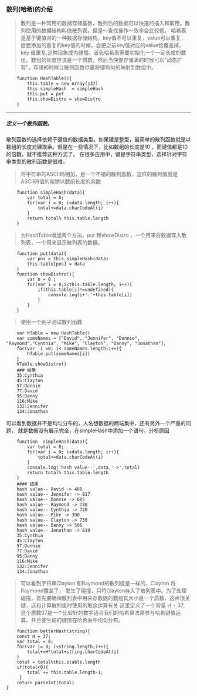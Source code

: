 ### 散列(哈希)的介绍  
>  散列是一种常用的数据存储基数，散列后的数据可以快速的插入和取用。散列使用的数据结构叫做散列表。但是～查找操作～效率会比较低。
哈希表是基于键值对的一种数据存储结构，key值不可以重复，value可以重复，后面添加的重复的key值的时候，会把之前key值对应的value给覆盖掉。
> key 值重复,这种现象成为碰撞。首先哈希表需要初始化一个一定长度的数组，数组的长度应该是一个质数，然后当快要存储满的时候可以“动态扩容”，存储的时候让散列函数尽量将键均匀的映射到数组中。

```
    function HashTable(){
        this.table = new Array(137)
        this.simpleHash  = simpleHash
        this.put = put
        this.showDistro = showDistro
    }
```
---
##### 定义一个散列函数。
散列函数的选择依赖于键值的数据类型。如果建是整型，最简单的散列函数就是以数组的长度对建取余。但是在一些情况下，比如数组的长度是10 ，而键值都是10的倍数，就不推荐这种方式了。
在很多应用中，键是字符串类型，选择针对字符串类型的散列函数是很难。
> 将字符串的ASCII码相加，是一个不错的散列函数，这样的散列值就是ASCII码值的和除以数组长度的余数
```
    function simpleHash(data){
        var total = 0;
        for(var i = 0; i<data.length; i++){
            total+=data.charCodeAt(i)
        }
        return total% this.table.length
    }
```
> 为HashTable增加两个方法，put 和showDistro ，一个用来将数据存入散列表，一个用来显示散列表的数据。 
```
    function put(data){
        var pos = this.simpleHash(data)
        this.table[pos] = data
    }
    function showDistro(){
        var n = 0 ;
        for(var i = 0;i<this.table.length; i++){
            if(this.table[i]!=undefined){
                console.log(i+':'+this.table[i])
            }
        }
    }
```
> 使用一个例子测试散列函数
```
    var hTable = new HashTable()
    var someNames = ["David", "Jennifer", "Donnie", "Raymond","Cynthia", "Mike", "Clayton", "Danny", "Jonathan"];
    for(var  i =0; i< someNames.length;i++){
        hTable.put(someNames[i])
    }
    hTable.showDistro()
    ### 结果
    35:Cynthia
    45:Clayton
    57:Donnie
    77:David
    95:Danny
    116:Mike
    132:Jennifer
    134:Jonathan
```
可以看到数据并不是均匀分布的，人名想数据的两端集中，还有另外一个严重的问题， 就是数据没有展示完全，在simpleHash中添加一个语句，分析原因
```
    function  simpleHash(data){
        var total = 0;
        for(var i = 0; i<data.length; i++){
            total+=data.charCodeAt(i)
        }
        console.log('hash value--',data,'->',total)
        return total% this.table.length
    }
    #### 结果
    hash value-- David -> 488
    hash value-- Jennifer -> 817
    hash value-- Donnie -> 605
    hash value-- Raymond -> 730
    hash value-- Cynthia -> 720
    hash value-- Mike -> 390
    hash value-- Clayton -> 730
    hash value-- Danny -> 506
    hash value-- Jonathan -> 819
    35:Cynthia
    45:Clayton
    57:Donnie
    77:David
    95:Danny
    116:Mike
    132:Jennifer
    134:Jonathan
```
> 可以看到字符串Clayton 和Raymond的散列值是一样的，Clayton 将 Raymond覆盖了， 发生了碰撞，只将Clayton存入了散列表中。为了处理碰撞，首先要确保散列表中用来存数据的数组其大小是一个质数，这点很关键，这和计算散列值时使用的取余运算有关
> 这里定义了一个常量 H = 37;  这个质数37是一个比较好的数字适合我们的哈希算法来参与哈希键值运算，并且使生成的键值在哈希表中均匀分布。
```
    function betterHash(string){
    const H = 37;
    var total = 0;
    for(var i= 0; i<string.length;i++){
        total+=H*total+string.charCodeAt(i)
    }
    total = total%this.stable.length
    if(total<0){
        total += this.table.length-1;
     }
    return parseInt(total)
}
```
